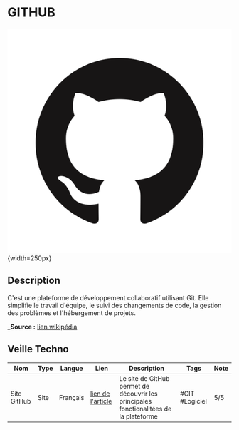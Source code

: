# GITHUB

![Github](image.png){width=250px}

## Description
C'est une plateforme de développement collaboratif utilisant Git. Elle simplifie le travail d'équipe, le suivi des changements de code, la gestion des problèmes et l'hébergement de projets.

_**Source :** [lien wikipédia](https://en.wikipedia.org/wiki/GitHub)

## Veille Techno
Nom  | Type  | Langue | Lien | Description | Tags | Note
------|-------|--------|------|-------------|------|------
Site GitHub | Site | Français | [lien de l'article](https://fr.github.com/) | Le site de GitHub permet de découvrir les principales fonctionalitées de la plateforme |#GIT #Logiciel | 5/5
